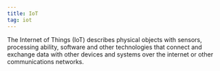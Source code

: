 ```yaml
---
title: IoT
tag: iot
---
```


The Internet of Things (IoT) describes physical objects with sensors, processing ability, software and other technologies that connect and exchange data with other devices and systems over the internet or other communications networks.
